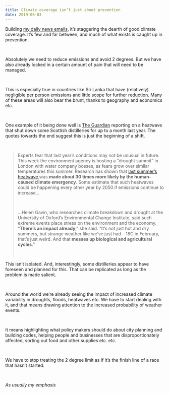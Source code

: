 ```yaml
---
title: Climate coverage isn’t just about prevention
date: 2019-06-03
---
```


<!--kg-card-begin: html--><p>Building <a href="https://joshnicholas.com/newsletters/">my daily news emails</a>, it’s staggering the dearth of good climate coverage. It’s few and far between, and much of what exists is caught up in prevention.</p><br>
<p>Absolutely we need to reduce emissions and avoid 2 degrees. But we have also already locked in a certain amount of pain that will need to be managed.</p><br>
<p>This is especially true in countries like Sri Lanka that have (relatively) negligible per person emissions and little scope for further reduction. Many of these areas will also bear the brunt, thanks to geography and economics etc.</p><br>
<p>One example of it being done well is <a href="https://www.theguardian.com/uk-news/2019/jun/02/scotland-whisky-climate-crisis-heatwave-distilleries-halt-production">The Guardian</a> reporting on a heatwave that shut down some Scottish distilleries for up to a month last year. The quotes towards the end suggest this is just the beginning of a shift.</p><br>
<blockquote><p>Experts fear that last year’s conditions may not be unusual in future. This week the environment agency is hosting a “drought summit” in London with water company bosses, as fears grow over similar temperatures this summer. Research has shown that <a href="https://www.theguardian.com/uk-news/2018/jul/08/uk-heatwave-to-last-another-week-as-water-warnings-issued">last summer’s heatwave </a> was <strong>made about 30 times more likely by the human-caused climate emergency</strong>. Some estimate that such heatwaves could be happening every other year by 2050 if emissions continue to increase&#8230;</p><br>
<p>&#8230;Helen Gavin, who researches climate breakdown and drought at the University of Oxford’s Environmental Change Institute, said such extreme events place stress on the environment and the economy. “<strong>There’s an impact already</strong>,” she said. “It’s not just hot and dry summers, but strange weather like we’ve just had – 18C in February, that’s just weird. And that <strong>messes up biological and agricultural cycles</strong>.”</p><br>
</blockquote>
<p>This isn’t isolated. And, interestingly, some distilleries appear to have foreseen and planned for this. That can be replicated as long as the problem is made salient.</p><br>
<p>Around the world we’re already seeing the impact of increased climate variability in droughts, floods, heatwaves etc. We have to start dealing with it, and that means drawing attention to the increased probability of weather events.</p><br>
<p>It means highlighting what policy makers should do about city planning and building codes, helping people and businesses that are disproportionately affected, sorting out food and other supplies etc. etc.</p><br>
<p>We have to stop treating the 2 degree limit as if it’s the finish line of a race that hasn’t started.</p><br>
<p><em>As usually my emphasis</em></p><br>
<!--kg-card-end: html-->